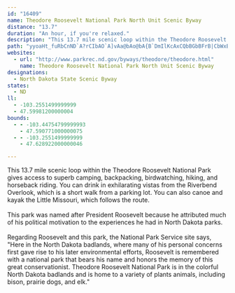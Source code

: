 ```yaml
---
id: "16409"
name: Theodore Roosevelt National Park North Unit Scenic Byway
distance: "13.7"
duration: "An hour, if you're relaxed."
description: "This 13.7 mile scenic loop within the Theodore Roosevelt National Park gives access to superb camping, backpacking, birdwatching, hiking, and horseback riding. You can canoe and kayak the Little Missouri, which follows the route."
path: "yyoaHt_fuRbCnND`A?rCIbAO`A]vAa@bAo@bA{B`DmIlKcAxCQbBGbBFrB|CbWxB~\\IfBe@xAs@~@wA~@a@l@_@~A?r@DdAXdAhA`DjArC^d@r@Rh@@^Ul@s@xAsFXW`@Ur@Ib@Nx@n@`AxBbCxGvA`Dr@fAdDjDrDjCvClCr@xAb@lBNt@ZlFNvAl@xBXf@fMrOl@`Af@lBb@fDH~A?jE}@`IEzCTlFOrAyAfFyEzImEjJU`AcBzLEdBJnATjAfClEhBxBXf@X|@D~AUhA_@jA]^{@^cAEaCeBk@Ey@T}CrAk@f@gD`F}B~Bc@~@Gd@GdANhEGjDF`BV~@n@rAjB~Cl@rAR`AJrAn@rQK~B_@fAqBdCiAxBYnBG|AF|MLlBb@lBXp@hCzD^rBw@np@GhAc@fBmAhBy@d@oD\\oAl@a@f@oApCsHhRmB~Bs@l@}CfBuDrAsB|By@NaDJoHxEuExC{@lAm@jA_@nA[vBMnBEpKKxBY`CmEnTi@t@sBl@o@^g@|AKxAKxFNfEFlAhAnFFjAIrC^dC?zAOdDo@xA{DlGk@rA_@dBY`CcB`HIzABjAxA~KNxAd@vLAdAGd@q@`A}@j@YZQj@C~AHd@P`@b@b@XFZKp@u@~@}E`@{@XQf@EdBAl@e@NsASyEHs@Xm@TS\\Cj@XRh@XrB@tB[xF_@xBw@fD{@~AsDrAg@j@iAlC_@j@_Ax@oAFqGwBoBGiBLqD|@iCd@gCLmF?qLeAcDDmGd@yBl@s@j@mBlBiAlBy@`Dk@xF}AlF_@lDDxDl@tECdB[`Bc@x@i@h@cDdBcAhAcAbBs@lBeBnHo@~DYtDC~@H~ALr@^jAz@tApBrAjAnA\\z@Pz@HhAA~@W`Be@dAiAx@cCXu@d@IR_@dASlBKtCDrBZvBf@tAjAdB|@lBZjA\\pBJ|BA~As@lLEtCXjFTfBh@jCr@`Cv@dB`EfGb@rBN`FP~@\\x@n@`A|@b@x@LtAf@h@j@n@~@l@jAhAhDn@vAbCxC^n@h@dCNxE^xDh@~Br@rB~@lBjAlBfBlBhBfAfCdAp@p@h@fAXxBElBm@dEsAlHKrABrAJr@R~@h@jAbBrAnCx@fFLxAKvCg@nDsAr@Q|CAxARtB~@rAzAh@dARf@^~AT~B?lA_@rFEdBDhDRjDNdA^tANd@zA~Bb@jADf@?pAKxAYzAiCfGS~@SpBAhAH|BT~Ab@tAd@x@dAjAhBx@`AFt@G"
websites:
  - url: "http://www.parkrec.nd.gov/byways/theodore/theodore.html"
    name: Theodore Roosevelt National Park North Unit Scenic Byway
designations:
  - North Dakota State Scenic Byway
states:
  - ND
ll:
  - -103.2551499999999
  - 47.59981200000004
bounds:
  - - -103.44754799999993
    - 47.590771000000075
  - - -103.2551499999999
    - 47.628922000000046

---
```


<p>This 13.7 mile scenic loop within the Theodore Roosevelt
National Park gives access to superb camping, backpacking,
birdwatching, hiking, and horseback riding. You can drink in
exhilarating vistas from the Riverbend Overlook, which is a short
walk from a parking lot. You can also canoe and kayak the Little
Missouri, which follows the route.<br>
<br>
This park was named after President Roosevelt because he attributed
much of his political motivation to the experiences he had in North
Dakota parks.<br>
<br>
Regarding Roosevelt and this park, the National Park Service site
says, "Here in the North Dakota badlands, where many of his
personal concerns first gave rise to his later environmental
efforts, Roosevelt is remembered with a national park that bears
his name and honors the memory of this great conservationist.
Theodore Roosevelt National Park is in the colorful North Dakota
badlands and is home to a variety of plants animals, including
bison, prairie dogs, and elk."<br></p>
